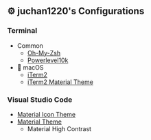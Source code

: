 ## ⚙ juchan1220's Configurations

### Terminal
  - Common
    - [Oh-My-Zsh](https://github.com/ohmyzsh/ohmyzsh)  
    - [Powerlevel10k](https://github.com/romkatv/powerlevel10k)
  - 🍎 macOS 
    - [iTerm2](https://iterm2.com/)
    - [iTerm2 Material Theme](https://github.com/MartinSeeler/iterm2-material-design)

### Visual Studio Code
  - [Material Icon Theme](https://marketplace.visualstudio.com/items?itemName=PKief.material-icon-theme)
  - [Material Theme](https://marketplace.visualstudio.com/items?itemName=Equinusocio.vsc-material-theme)
    - Material High Contrast 

  
